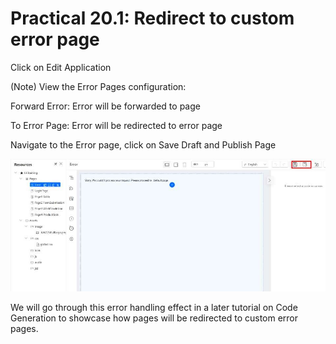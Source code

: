 # Practical 20.1: Redirect to custom error page



Click on Edit Application





(Note) View the Error Pages configuration:

Forward Error: Error will be forwarded to page

To Error Page: Error will be redirected to error page





Navigate to the Error page, click on Save Draft and Publish Page





![Image Description](./images/image_118.jpeg)





We will go through this error handling effect in a later tutorial on Code Generation to showcase how pages will be redirected to custom error pages.



